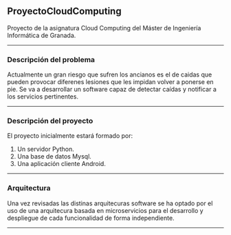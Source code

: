 ## ProyectoCloudComputing

Proyecto de la asignatura Cloud Computing del Máster de Ingeniería Informática de Granada.

***

### Descripción del problema

Actualmente un gran riesgo que sufren los ancianos es el de caidas que pueden provocar diferenes lesiones que les impidan volver a ponerse en pie. Se va a desarrollar un software capaz de detectar caídas y notificar a los servicios pertinentes.

***

### Descripción del proyecto

El proyecto inicialmente estará formado por:
1. Un servidor Python.
2. Una base de datos Mysql.
3. Una aplicación cliente Android.

***

### Arquitectura

Una vez revisadas las distinas arquitecuras software se ha optado por el uso de una arquitecura basada en microservicios para el desarrollo y despliegue de cada funcionalidad de forma independiente. 

***